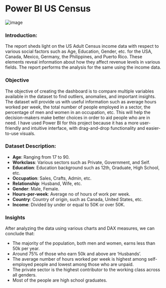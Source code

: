 # Power BI US Census

![image](https://github.com/Utkarsh11-git/PowerBI_US_Census/assets/92782014/50c7a6a4-c7ca-49e8-9119-5f67550f47f8)

### Introduction:
The report sheds light on the US Adult Census income data with respect to various social factors such as Age, Education, Gender, etc. for the USA, Canada, Mexico, Germany, the Philippines, and Puerto Rico. These elements reveal information about how they affect revenue levels in various fields. The report performs the analysis for the same using the income data.

### Objective
The objective of creating the dashboard is to compare multiple variables available in the dataset to find outliers, anomalies, and important insights. The dataset will provide us with useful information such as average hours worked per week, the total number of people employed in a sector, the percentage of men and women in an occupation, etc. This will help the decision-makers make better choices in order to aid people who are in need. I have used Power BI for this project because it has a more user-friendly and intuitive interface, with drag-and-drop functionality and easier-to-use visuals.

### Dataset Description:
* **Age**: Ranging from 17 to 90.
* **Workclass**: Various sectors such as Private, Government, and Self.
* **Education**: Education background such as 12th, Graduate, High School, etc.
* **Occupation**: Sales, Crafts, Admin, etc.
* **Relationship**: Husband, Wife, etc.
* **Gender**: Male, Female.
* **Hours-per-week**: Average no of hours of work per week.
* **Country**: Country of origin, such as Canada, United States, etc.
* **Income**: Divided by under or equal to 50K or over 50K.

### Insights
After analyzing the data using various charts and DAX measures, we can conclude that:
* The majority of the population, both men and women, earns less than 50k per year.
* Around 75% of those who earn 50k and above are ‘Husbands’.
* The average number of hours worked per week is highest among self-employed people and lowest among those who are unpaid.
* The private sector is the highest contributor to the working class across all genders.
* Most of the people are high school graduates.
